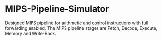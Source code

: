 # MIPS-Pipeline-Simulator
Designed MIPS pipeline for arithmetic and control instructions with full forwarding enabled. The MIPS pipeline stages are Fetch, Decode, Execute, Memory and Write-Back.
